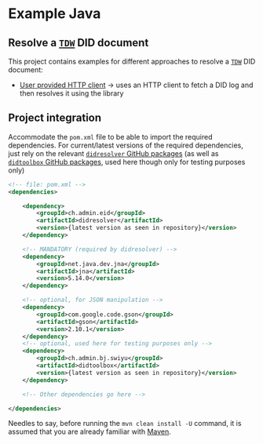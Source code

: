 # Example Java

## Resolve a [`TDW`](https://identity.foundation/didwebvh/v0.3) DID document

This project contains examples for different approaches to resolve a [`TDW`](https://identity.foundation/didwebvh/v0.3) DID document:
- [User provided HTTP client](/src/main/java/org/examples/ExampleWithHttpClient.java) -> uses an HTTP client to fetch a DID log and then resolves it using the library

## Project integration

Accommodate the `pom.xml` file to be able to import the required dependencies.
For current/latest versions of the required dependencies, just rely on the relevant [`didresolver` GitHub packages](https://github.com/swiyu-admin-ch/didresolver-kotlin/packages/2414675) (as well as [`didtoolbox` GitHub packages](https://github.com/swiyu-admin-ch/didtoolbox-java/packages/2420331), used here though only for testing purposes only)
```xml
<!-- file: pom.xml -->
<dependencies>

    <dependency>
        <groupId>ch.admin.eid</groupId>
        <artifactId>didresolver</artifactId>
        <version>{latest version as seen in repository}</version>
    </dependency>

    <!-- MANDATORY (required by didresolver) -->
    <dependency>
        <groupId>net.java.dev.jna</groupId>
        <artifactId>jna</artifactId>
        <version>5.14.0</version>
    </dependency>

    <!-- optional, for JSON manipulation -->
    <dependency>
        <groupId>com.google.code.gson</groupId>
        <artifactId>gson</artifactId>
        <version>2.10.1</version>
    </dependency>
    <!-- optional, used here for testing purposes only -->
    <dependency>
        <groupId>ch.admin.bj.swiyu</groupId>
        <artifactId>didtoolbox</artifactId>
        <version>{latest version as seen in repository}</version>
    </dependency>

    <!-- Other dependencies go here -->

</dependencies>
```

Needles to say, before running the `mvn clean install -U` command, it is assumed that you are already familiar with [Maven](https://docs.github.com/articles/configuring-apache-maven-for-use-with-github-package-registry).
